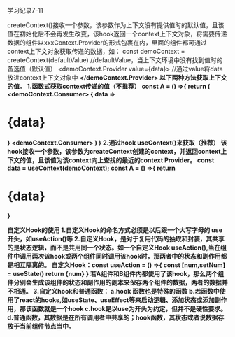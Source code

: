 学习记录7-11

createContext()接收一个参数，该参数作为上下文没有提供值时的默认值，且该值在初始化后不会再发生改变，该hook返回一个context上下文对象，将需要传递数据的组件以xxxContext.Provider的形式包裹在内，里面的组件都可通过context上下文对象获取传递的数据，如：
const demoContext = createContext(defaultValue)  //defaultValue，当上下文环境中没有找到值时的备选值（默认值）
<demoContext.Provider value={data}>     //通过value将data放进context上下文对象中
	<A />
	<B />
</demoContext.Provider>
以下两种方法获取上下文的值。
1.函数式获取context传递的值（不推荐）
const A = () =>{
	return (
		<demoContext.Consumer>
			{
				data => <h1>{data}</h1>
			}
		<demoContext.Consumer>
	)
}
2.通过hook useContext()来获取（推荐）
该hook接收一个参数，该参数为createContext创建的context，并返回context上下文的值，且该值为该context向上查找的最近的context Provider。
const data = useContext(demoContext);
const A = () =>{
	return  <h1>{data}</h1>
}



自定义Hook的使用
1.自定义Hook的命名方式必须是以后跟一个大写字母的 use 开头，如useAction()等
2.自定义Hook，是对于复用代码的抽取和封装，其共享的是状态逻辑，而不是共用同一个状态。如一个自定义Hook useAction(),当在组件中调用两次该hook或两个组件同时调用该hook时，那两者中的状态和副作用都是相互隔离的。
自定义Hook：const useAction = () =>{
                const [num,setNum] = useState()
                return {num}
            }
若A组件和B组件内都使用了该hook，那么两个组件分别会生成该组件的状态和副作用的副本来保存两个组件的数据，两者的数据并不相通。
3.自定义hook和普通函数：
a.hook 函数也是特殊的函数
b.若函数中使用了react的hooks,如useState、useEffect等来启动逻辑、添加状态或添加副作用，那该函数就是一个hook
c.hook是以use为开头为约定，但并不是硬性要求。
d.普通函数，其数据是在所有调用者中共享的；hook函数，其状态或者说数据存放于当前组件节点当中。